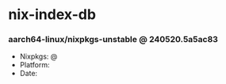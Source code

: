 # nix-index-db
### aarch64-linux/nixpkgs-unstable @ 240520.5a5ac83
- Nixpkgs: @[](https://github.com/NixOS/nixpkgs/commit/5a5ac83292c7842072318f57d68a48474f8bd34d)
- Platform: 
- Date: 
